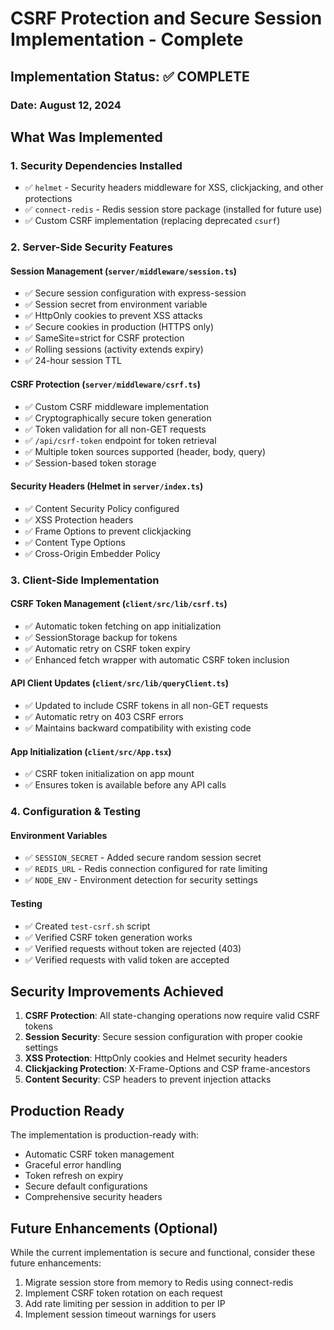 # CSRF Protection and Secure Session Implementation - Complete

## Implementation Status: ✅ COMPLETE

### Date: August 12, 2024

## What Was Implemented

### 1. Security Dependencies Installed
- ✅ `helmet` - Security headers middleware for XSS, clickjacking, and other protections
- ✅ `connect-redis` - Redis session store package (installed for future use)
- ✅ Custom CSRF implementation (replacing deprecated `csurf`)

### 2. Server-Side Security Features

#### Session Management (`server/middleware/session.ts`)
- ✅ Secure session configuration with express-session
- ✅ Session secret from environment variable
- ✅ HttpOnly cookies to prevent XSS attacks
- ✅ Secure cookies in production (HTTPS only)
- ✅ SameSite=strict for CSRF protection
- ✅ Rolling sessions (activity extends expiry)
- ✅ 24-hour session TTL

#### CSRF Protection (`server/middleware/csrf.ts`)
- ✅ Custom CSRF middleware implementation
- ✅ Cryptographically secure token generation
- ✅ Token validation for all non-GET requests
- ✅ `/api/csrf-token` endpoint for token retrieval
- ✅ Multiple token sources supported (header, body, query)
- ✅ Session-based token storage

#### Security Headers (Helmet in `server/index.ts`)
- ✅ Content Security Policy configured
- ✅ XSS Protection headers
- ✅ Frame Options to prevent clickjacking
- ✅ Content Type Options
- ✅ Cross-Origin Embedder Policy

### 3. Client-Side Implementation

#### CSRF Token Management (`client/src/lib/csrf.ts`)
- ✅ Automatic token fetching on app initialization
- ✅ SessionStorage backup for tokens
- ✅ Automatic retry on CSRF token expiry
- ✅ Enhanced fetch wrapper with automatic CSRF token inclusion

#### API Client Updates (`client/src/lib/queryClient.ts`)
- ✅ Updated to include CSRF tokens in all non-GET requests
- ✅ Automatic retry on 403 CSRF errors
- ✅ Maintains backward compatibility with existing code

#### App Initialization (`client/src/App.tsx`)
- ✅ CSRF token initialization on app mount
- ✅ Ensures token is available before any API calls

### 4. Configuration & Testing

#### Environment Variables
- ✅ `SESSION_SECRET` - Added secure random session secret
- ✅ `REDIS_URL` - Redis connection configured for rate limiting
- ✅ `NODE_ENV` - Environment detection for security settings

#### Testing
- ✅ Created `test-csrf.sh` script
- ✅ Verified CSRF token generation works
- ✅ Verified requests without token are rejected (403)
- ✅ Verified requests with valid token are accepted

## Security Improvements Achieved

1. **CSRF Protection**: All state-changing operations now require valid CSRF tokens
2. **Session Security**: Secure session configuration with proper cookie settings
3. **XSS Protection**: HttpOnly cookies and Helmet security headers
4. **Clickjacking Protection**: X-Frame-Options and CSP frame-ancestors
5. **Content Security**: CSP headers to prevent injection attacks

## Production Ready

The implementation is production-ready with:
- Automatic CSRF token management
- Graceful error handling
- Token refresh on expiry
- Secure default configurations
- Comprehensive security headers

## Future Enhancements (Optional)

While the current implementation is secure and functional, consider these future enhancements:
1. Migrate session store from memory to Redis using connect-redis
2. Implement CSRF token rotation on each request
3. Add rate limiting per session in addition to per IP
4. Implement session timeout warnings for users

